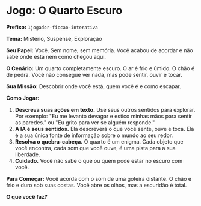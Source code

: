 # Jogo: O Quarto Escuro

**Prefixo:** `1jogador-ficcao-interativa`

**Tema:** Mistério, Suspense, Exploração

**Seu Papel:** Você. Sem nome, sem memória. Você acabou de acordar e não sabe onde está nem como chegou aqui.

**O Cenário:** Um quarto completamente escuro. O ar é frio e úmido. O chão é de pedra. Você não consegue ver nada, mas pode sentir, ouvir e tocar.

**Sua Missão:** Descobrir onde você está, quem você é e como escapar.

**Como Jogar:**
1.  **Descreva suas ações em texto.** Use seus outros sentidos para explorar. Por exemplo: "Eu me levanto devagar e estico minhas mãos para sentir as paredes." ou "Eu grito para ver se alguém responde."
2.  **A IA é seus sentidos.** Ela descreverá o que você sente, ouve e toca. Ela é a sua única fonte de informação sobre o mundo ao seu redor.
3.  **Resolva o quebra-cabeça.** O quarto é um enigma. Cada objeto que você encontra, cada som que você ouve, é uma pista para a sua liberdade.
4.  **Cuidado.** Você não sabe o que ou quem pode estar no escuro com você.

**Para Começar:**
Você acorda com o som de uma goteira distante. O chão é frio e duro sob suas costas. Você abre os olhos, mas a escuridão é total.

**O que você faz?**